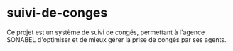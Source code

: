 # suivi-de-conges
Ce projet est un système de suivi de congés, permettant à l'agence SONABEL d'optimiser et de mieux gérer la prise de congés par ses agents.
